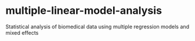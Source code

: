 # multiple-linear-model-analysis
Statistical analysis of biomedical data using multiple regression models and mixed effects
